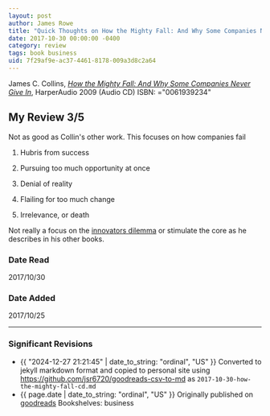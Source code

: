 ```yaml
---
layout: post
author: James Rowe
title: "Quick Thoughts on How the Mighty Fall: And Why Some Companies Never Give In"
date: 2017-10-30 00:00:00 -0400
category: review
tags: book business
uid: 7f29af9e-ac37-4461-8178-009a3d8c2a64
---
```


James C. Collins, *[How the Mighty Fall: And Why Some Companies Never Give In](https://www.goodreads.com/book/show/6942991)*,  HarperAudio 2009 (Audio CD) ISBN: ="0061939234"

## My Review 3/5

Not as good as Collin's other work. This focuses on how companies fail

1. Hubris from success

2. Pursuing too much opportunity at once

3. Denial of reality

4. Flailing for too much change

5. Irrelevance, or death

Not really a focus on the [innovators dilemma](https://en.wikipedia.org/wiki/The_Innovator%27s_Dilemma) or stimulate the core as he describes in his other books.

### Date Read
2017/10/30

### Date Added
2017/10/25

---

### Significant Revisions

- {{ "2024-12-27 21:21:45" | date_to_string: "ordinal", "US" }} Converted to jekyll markdown format and copied to personal site using <https://github.com/jsr6720/goodreads-csv-to-md> as `2017-10-30-how-the-mighty-fall-cd.md`
- {{ page.date | date_to_string: "ordinal", "US" }} Originally published on [goodreads](https://www.goodreads.com) Bookshelves: business